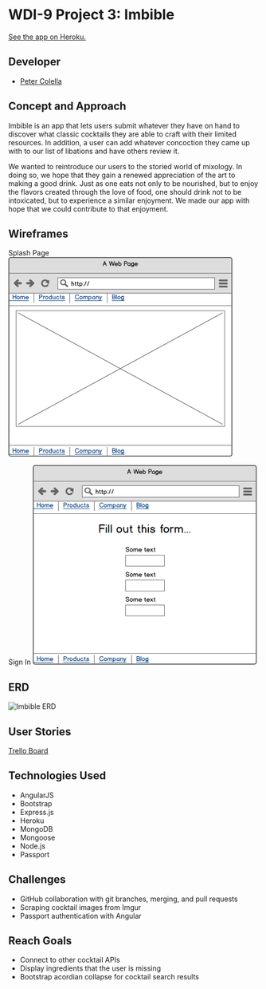 # WDI-9 Project 3: Imbible

[See the app on Heroku.](https://via-vendor-app.herokuapp.com/)

## Developer

* [Peter Colella](https://github.com/petercolella)

## Concept and Approach

Imbible is an app that lets users submit whatever they have on hand to discover what classic cocktails they are able to craft with their limited resources. In addition, a user can add whatever concoction they came up with to our list of libations and have others review it.

We wanted to reintroduce our users to the storied world of mixology. In doing so, we hope that they gain a renewed appreciation of the art to making a good drink. Just as one eats not only to be nourished, but to enjoy the flavors created through the love of food, one should drink not to be intoxicated, but to experience a similar enjoyment. We made our app with hope that we could contribute to that enjoyment.

## Wireframes

Splash Page
![Splash Page](/wireframes/splash-page.png)

Sign In
![Sign In](/wireframes/sign-in.png)

## ERD

![Imbible ERD](/ERD/Imbible-ERD2.png)

## User Stories

[Trello Board](https://trello.com/b/SB2a1Q4g/imbible-app)

## Technologies Used

* AngularJS
* Bootstrap
* Express.js
* Heroku
* MongoDB
* Mongoose
* Node.js
* Passport

## Challenges

* GitHub collaboration with git branches, merging, and pull requests
* Scraping cocktail images from Imgur
* Passport authentication with Angular

## Reach Goals

* Connect to other cocktail APIs
* Display ingredients that the user is missing
* Bootstrap acordian collapse for cocktail search results